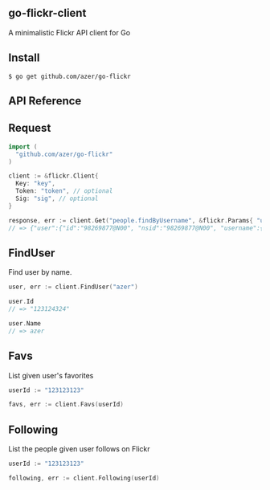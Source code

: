 ## go-flickr-client

A minimalistic Flickr API client for Go

## Install

```
$ go get github.com/azer/go-flickr
```

## API Reference

## Request

```go
import (
  "github.com/azer/go-flickr"
)

client := &flickr.Client{
  Key: "key",
  Token: "token", // optional
  Sig: "sig", // optional
}

response, err := client.Get("people.findByUsername", &flickr.Params{ "username": "azer" })
// => {"user":{"id":"98269877@N00", "nsid":"98269877@N00", "username":{"_content":"azerbike"}}, "stat":"ok"}
```

## FindUser

Find user by name.

```go
user, err := client.FindUser("azer")

user.Id
// => "123124324"

user.Name
// => azer
```

## Favs

List given user's favorites

```go
userId := "123123123"

favs, err := client.Favs(userId)
```

## Following

List the people given user follows on Flickr

```go
userId := "123123123"

following, err := client.Following(userId)
```
